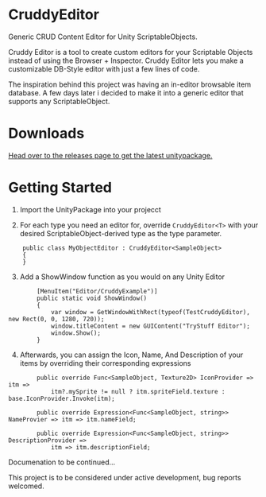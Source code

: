 # CruddyEditor
Generic CRUD Content Editor for Unity ScriptableObjects.

Cruddy Editor is a tool to create custom editors for your Scriptable Objects instead of using the Browser + Inspector. 
Cruddy Editor lets you make a customizable DB-Style editor with just a few lines of code.

The inspiration behind this project was having an in-editor browsable item database.
A few days later i decided to make it into a generic editor that supports any ScriptableObject.

# Downloads
[Head over to the releases page to get the latest unitypackage.](https://github.com/AKJ1/CruddyEditor/releases)

# Getting Started

1. Import the UnityPackage into your projecct

2. For each type you need an editor for, override ```CruddyEditor<T>``` with your desired ScriptableObject-derived type as the type parameter.
``` 
    public class MyObjectEditor : CruddyEditor<SampleObject>
    {
    }
```

3. Add a ShowWindow function as you would on any Unity Editor 

```
        [MenuItem("Editor/CruddyExample")]
        public static void ShowWindow()
        {
            var window = GetWindowWithRect(typeof(TestCruddyEditor), new Rect(0, 0, 1280, 720));
            window.titleContent = new GUIContent("TryStuff Editor");
            window.Show();
        }
```

4. Afterwards, you can assign the Icon, Name, And Description of your items by overriding their corresponding expressions

```
        public override Func<SampleObject, Texture2D> IconProvider => itm =>
            itm?.mySprite != null ? itm.spriteField.texture : base.IconProvider.Invoke(itm);

        public override Expression<Func<SampleObject, string>> NameProvier => itm => itm.nameField;

        public override Expression<Func<SampleObject, string>> DescriptionProvider =>
            itm => itm.descriptionField;
```

Documenation to be continued...

This project is to be considered under active development, bug reports welcomed.
